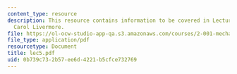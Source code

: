 ```yaml
---
content_type: resource
description: This resource contains information to be covered in Lecture 5 by Prof.
  Carol Livermore.
file: https://ol-ocw-studio-app-qa.s3.amazonaws.com/courses/2-001-mechanics-materials-i-fall-2006/0b739c732b57ee6d4221b5cfce732769_lec5.pdf
file_type: application/pdf
resourcetype: Document
title: lec5.pdf
uid: 0b739c73-2b57-ee6d-4221-b5cfce732769
---
```

